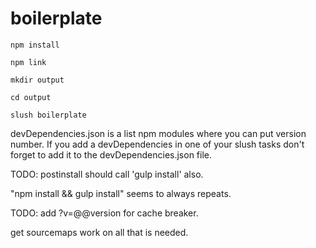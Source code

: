 # boilerplate

`npm install`

`npm link`

`mkdir output`

`cd output`

`slush boilerplate`





devDependencies.json is a list npm modules where you can put version number. If you add a devDependencies in one of your slush tasks don't forget to add it to the devDependencies.json file.

TODO:  postinstall should call 'gulp install' also.

"npm install && gulp install" seems to always repeats.


TODO: add ?v=@@version for cache breaker.

get sourcemaps work on all that is needed.